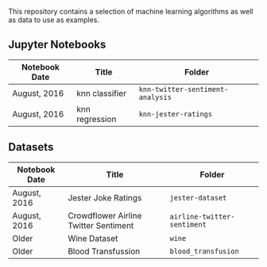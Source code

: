This repository contains a selection of machine learning algorithms as well as data to use as examples.

## Jupyter Notebooks

Notebook Date | Title | Folder
---|---------|-------------
August, 2016| knn classifier | `knn-twitter-sentiment-analysis`
August, 2016| knn regression | `knn-jester-ratings`


## Datasets

Notebook Date | Title | Folder
---|---------|-------------
August, 2016| Jester Joke Ratings | `jester-dataset`
August, 2016| Crowdflower Airline Twitter Sentiment | `airline-twitter-sentiment`
Older | Wine Dataset | `wine`
Older | Blood Transfussion | `blood_transfusion`
